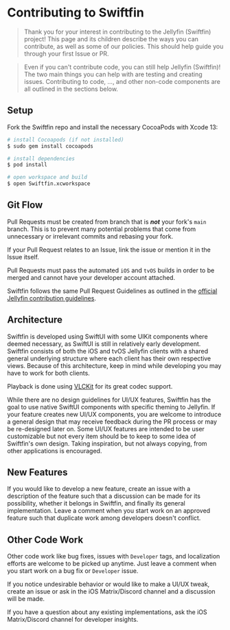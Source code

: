 # Contributing to Swiftfin

> Thank you for your interest in contributing to the Jellyfin (Swiftfin) project! This page and its children describe the ways you can contribute, as well as some of our policies. This should help guide you through your first Issue or PR.

> Even if you can't contribute code, you can still help Jellyfin (Swiftfin)! The two main things you can help with are testing and creating issues. Contributing to code, ..., and other non-code components are all outlined in the sections below.

## Setup

Fork the Swiftfin repo and install the necessary CocoaPods with Xcode 13:

```bash
# install Cocoapods (if not installed)
$ sudo gem install cocoapods

# install dependencies
$ pod install

# open workspace and build
$ open Swiftfin.xcworkspace
```

## Git Flow

Pull Requests must be created from branch that is _**not**_ your fork's `main` branch. This is to prevent many potential problems that come from unnecessary or irrelevant commits and rebasing your fork.

If your Pull Request relates to an Issue, link the issue or mention it in the Issue itself.

Pull Requests must pass the automated `iOS` and `tvOS` builds in order to be merged and cannot have your developer account attached.

Swiftfin follows the same Pull Request Guidelines as outlined in the [official Jellyfin contribution guidelines](https://jellyfin.org/docs/general/contributing/development.html#pull-request-guidelines).

## Architecture

Swiftfin is developed using SwiftUI with some UIKit components where deemed necessary, as SwiftUI is still in relatively early development. Swiftfin consists of both the iOS and tvOS Jellyfin clients with a shared general underlying structure where each client has their own respective views. Because of this architecture, keep in mind while developing you may have to work for both clients.

Playback is done using [VLCKit](https://code.videolan.org/videolan/VLCKit) for its great codec support.

While there are no design guidelines for UI/UX features, Swiftfin has the goal to use native SwiftUI components with specific theming to Jellyfin. If your feature creates new UI/UX components, you are welcome to introduce a general design that may receive feedback during the PR process or may be re-designed later on. Some UI/UX features are intended to be user customizable but not every item should be to keep to some idea of Swiftfin's own design. Taking inspiration, but not always copying, from other applications is encouraged.

## New Features

If you would like to develop a new feature, create an issue with a description of the feature such that a discussion can be made for its possibility, whether it belongs in Swiftfin, and finally its general implementation. Leave a comment when you start work on an approved feature such that duplicate work among developers doesn't conflict.

## Other Code Work

Other code work like bug fixes, issues with `Developer` tags, and localization efforts are welcome to be picked up anytime. Just leave a comment when you start work on a bug fix or `Developer` issue.

If you notice undesirable behavior or would like to make a UI/UX tweak, create an issue or ask in the iOS Matrix/Discord channel and a discussion will be made.

If you have a question about any existing implementations, ask the iOS Matrix/Discord channel for developer insights.
